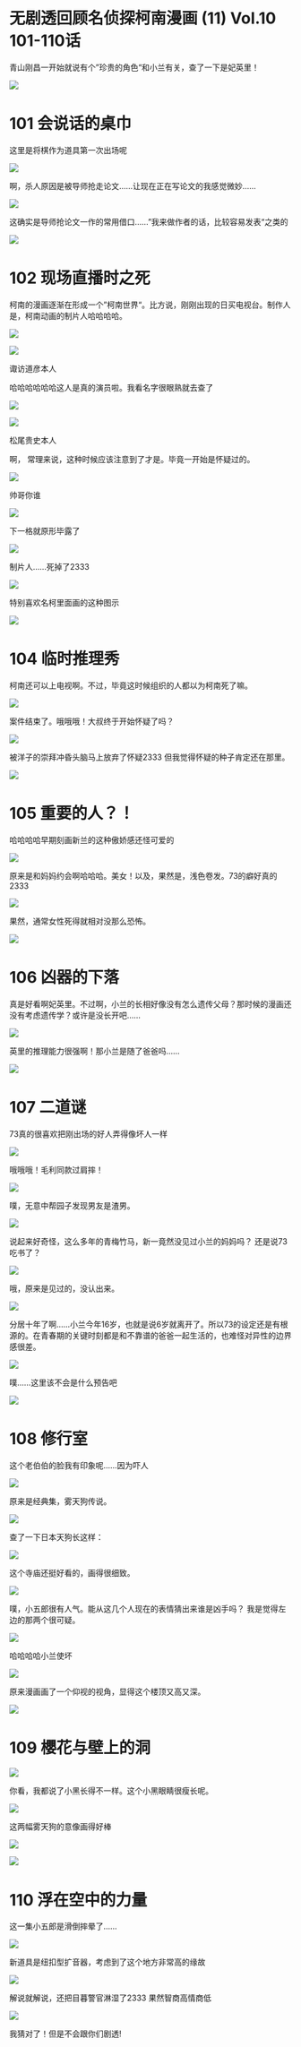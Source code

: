 # 无剧透回顾名侦探柯南漫画 (11) Vol.10 101-110话

青山刚昌一开始就说有个”珍贵的角色“和小兰有关，查了一下是妃英里！  

![](18b21cdbf81d73307e3be8995399d1c9_MD5.png)

# 101 会说话的桌巾

这里是将棋作为道具第一次出场呢

![](a1f70ad6304fd4eee648c6aee8ccd2e6_MD5.png)

啊，杀人原因是被导师抢走论文……让现在正在写论文的我感觉微妙……  

![](8cd8c2b534a393a9cfcfa058b4115329_MD5.png)

这确实是导师抢论文一作的常用借口……”我来做作者的话，比较容易发表“之类的  

![](0ebcde10aa9b91357efaf0f5493801d9_MD5.png)

# 102 现场直播时之死

柯南的漫画逐渐在形成一个”柯南世界“。比方说，刚刚出现的日买电视台。制作人是，柯南动画的制片人哈哈哈哈。

![](0e0d40dc8d1a277ccafcc4c2a384f429_MD5.png)

  

![](b98a330533db25f5896fe412ec44c852_MD5.png)

诹访道彦本人

哈哈哈哈哈哈这人是真的演员啦。我看名字很眼熟就去查了

![](73471b99dbb6c46461ffde3651fd1974_MD5.png)

  

![](62ced4b673d5181ab7f2e31437c37915_MD5.png)

松尾贵史本人

啊， 常理来说，这种时候应该注意到了才是。毕竟一开始是怀疑过的。

![](3086c9d7c9aa78ff329f92c72dc0faed_MD5.png)

帅哥你谁

![](863fd4eeef22dc5a816958b7d61382ef_MD5.png)

下一格就原形毕露了

![](41c7d4a5b89e269e82234b7176a9939e_MD5.png)

制片人……死掉了2333

![](03faae9d133ee4a1430fad077b024282_MD5.png)

特别喜欢名柯里面画的这种图示

![](574470681875e2f50146b2ff5502b95c_MD5.png)

# 104 临时推理秀

  

柯南还可以上电视啊。不过，毕竟这时候组织的人都以为柯南死了嘛。

![](7c12236f0fb43280673a9ebeee4d3401_MD5.png)

案件结束了。哦哦哦！大叔终于开始怀疑了吗？

![](c386147a74970da6fdffe4ac23691736_MD5.png)

被洋子的崇拜冲昏头脑马上放弃了怀疑2333 但我觉得怀疑的种子肯定还在那里。  

![](3bddbece11a9531147c6bccf74087bc4_MD5.png)

# 105 重要的人？！

哈哈哈哈早期刻画新兰的这种傲娇感还怪可爱的

![](2dc61712d0852e6f55c2b20a04c4f485_MD5.png)

原来是和妈妈约会啊哈哈哈。美女！以及，果然是，浅色卷发。73的癖好真的2333  

![](2f8613fa159d2a984f7ca553406903c4_MD5.png)

果然，通常女性死得就相对没那么恐怖。

![](e0e4fc10aa3b8e0dcbdedd25f2f6d567_MD5.png)

# 106 凶器的下落

真是好看啊妃英里。不过啊，小兰的长相好像没有怎么遗传父母？那时候的漫画还没有考虑遗传学？或许是没长开吧……

![](fe72142bdd3f8fe33dd80fb7893a2d64_MD5.png)

英里的推理能力很强啊！那小兰是随了爸爸吗……

![](d60eaa45a0913c9cb9d41665283f0252_MD5.png)

# 107 二道谜

73真的很喜欢把刚出场的好人弄得像坏人一样

![](197ce60e78a9d04f73a0dadbf4178e68_MD5.png)

哦哦哦！毛利同款过肩摔！

![](e7a192694b97b60c94617734bc5a50bf_MD5.png)

噗，无意中帮园子发现男友是渣男。

![](1b60f4ecb2c18ad47ceb6c1c832b7634_MD5.png)

说起来好奇怪，这么多年的青梅竹马，新一竟然没见过小兰的妈妈吗？ 还是说73吃书了？  

![](fb23736714764a3131da11aa6790fd8d_MD5.png)

哦，原来是见过的，没认出来。

![](015493ce10150e350edd796f3cfa76f3_MD5.png)

分居十年了啊……小兰今年16岁，也就是说6岁就离开了。所以73的设定还是有根源的。在青春期的关键时刻都是和不靠谱的爸爸一起生活的，也难怪对异性的边界感很差。  

![](649ad42b08ab86665f7935432ad33771_MD5.png)

噗……这里该不会是什么预告吧

![](f999facffc17fe6e86004fb4c8b6ee38_MD5.png)

# 108 修行室

  

这个老伯伯的脸我有印象呢……因为吓人  
  

![](e67f7ec93d4d3b6077c67c62e598b142_MD5.png)

原来是经典集，雾天狗传说。

![](cdf7be20700b462baa10135832089700_MD5.png)

查了一下日本天狗长这样：

![](71c84c5a1d2744813ad61ec3dfddd7a2_MD5.png)

这个寺庙还挺好看的，画得很细致。  

![](e253031da05096c35b0e987b541df88e_MD5.png)

噗，小五郎很有人气。能从这几个人现在的表情猜出来谁是凶手吗？ 我是觉得左边的那两个很可疑。  

![](b6bbed5d500f5c25fdf1c23b2d6cb3a9_MD5.png)

  

哈哈哈哈小兰使坏

![](aa366f0e3e70551629b9f7ec9986a224_MD5.png)

原来漫画画了一个仰视的视角，显得这个楼顶又高又深。

![](4297a7db4694e90561bfb9445e46ae83_MD5.png)

# 109 櫻花与壁上的洞

![](fbc8e0816b12fe1f93c2b7837251a041_MD5.png)

你看，我都说了小黑长得不一样。这个小黑眼睛很瘦长呢。

![](9540dd0c3e840ae96c36a295ace13a9f_MD5.png)

这两幅雾天狗的意像画得好棒

![](86b92e6f8e1b37d6cdbd6dc3e3a99844_MD5.png)

  

![](43a0a96e5f3ece054084c90e68cda5ea_MD5.png)

  

# 110 浮在空中的力量

这一集小五郎是滑倒摔晕了……

![](cae0cd41b3379650ff25cbe38bc5ddb6_MD5.png)

新道具是纽扣型扩音器，考虑到了这个地方非常高的缘故

![](f57c0353b731ef98010316f859aa49f2_MD5.png)

解说就解说，还把目暮警官淋湿了2333 果然智商高情商低  

![](d4d9d7781330f20b90a7d3cda74e0b8e_MD5.png)

我猜对了！但是不会跟你们剧透!
